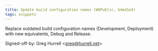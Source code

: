 ```yaml
---
title: Update build configuration names (WOPublic, bded1e4)
tags: snippets
---
```


Replace outdated build configuration names (Development, Deployment) with new equivalents, Debug and Release.

Signed-off-by: Greg Hurrell &lt;greg@hurrell.net&gt;
